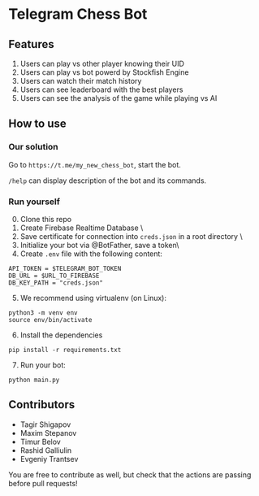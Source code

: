 # Telegram Chess Bot

## Features

1. Users can play vs other player knowing their UID
2. Users can play vs bot powerd by Stockfish Engine
3. Users can watch their match history
4. Users can see leaderboard with the best players 
5. Users can see the analysis of the game while playing vs AI

## How to use

### Our solution
Go to `https://t.me/my_new_chess_bot`, start the bot.

`/help` can display description of the bot and its commands.

### Run yourself
0) Clone this repo
1) Create Firebase Realtime Database \
2) Save certificate for connection into `creds.json` in a root directory \
3) Initialize your bot via @BotFather, save a token\
4) Create `.env` file with the following content:
```
API_TOKEN = $TELEGRAM_BOT_TOKEN
DB_URL = $URL_TO_FIREBASE
DB_KEY_PATH = "creds.json"
```
5) We recommend using virtualenv (on Linux):
```
python3 -m venv env
source env/bin/activate
```
6) Install the dependencies
```
pip install -r requirements.txt
```
7) Run your bot:
```
python main.py
```
## Contributors

* Tagir Shigapov
* Maxim Stepanov
* Timur Belov
* Rashid Galliulin
* Evgeniy Trantsev

You are free to contribute as well, but check that the actions are passing before pull requests!